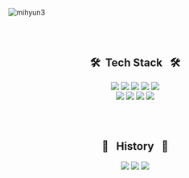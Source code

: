 
![mihyun3](https://user-images.githubusercontent.com/60214107/140290301-d37797ae-486f-4be1-b7a2-0a30726d4729.png)


<br />
<br />

<div align="center">
  
  ## 🛠 &nbsp;Tech Stack &nbsp; 🛠 


  <img src="https://img.shields.io/badge/React-61DAFB?style=flat-square&logo=react&logoColor=white" /></a>
  <img src="https://img.shields.io/badge/Redux-764ABC?style=flat-square&logo=redux&logoColor=white"/></a>
  <img src="https://img.shields.io/badge/Javacript-FF9E0F?style=flat-square&logo=javascript&logoColor=white"/></a>
  <img src="https://img.shields.io/badge/HTML5-E34F26?style=flat-square&logo=javascript&logoColor=white"/></a>
  <img src="https://img.shields.io/badge/CSS3-1572B6?style=flat-square&logo=javascript&logoColor=white"/></a>
  <br />
  <img src="https://img.shields.io/badge/MySql-4479A1?style=flat-square&logo=MySql&logoColor=white"/></a>
  <img src="https://img.shields.io/badge/Styled Component-DB7093?style=flat-square&logo=styledcomponent&logoColor=white"/></a>
  <img src="https://img.shields.io/badge/Axios-512BD4?style=flat-square&logo=axios&logoColor=white"/></a>
  <img src="https://img.shields.io/badge/MSW-FF9900?style=flat-square&logo=MSW&logoColor=white"/></a>


  <br />
  <br />

  ## 💜 &nbsp; History &nbsp; 💜

  <img src="https://img.shields.io/badge/PortfolioSite-FF3366?style=flat-square&logo=About.me&logoColor=white"/></a>
  <img src="https://img.shields.io/badge/Tech Blog-1DBF73?style=flat-square&logo=Vonage&logoColor=white"/></a>
  <img src="https://img.shields.io/badge/Gmail-EA4335?style=flat-square&logo=Gmail&logoColor=white"/></a>

</div>
